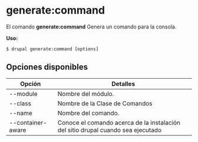 # generate:command
El comando **generate:command** Genera un comando para la consola.

**Uso:**
```
$ drupal generate:command [options] 
```

## Opciones disponibles
Opción | Detalles
-------|-------------
--module | Nombre del módulo.
--class | Nombre de la Clase de Comandos
--name | Nombre del comando.
--container-aware | Conoce el comando acerca de la instalación del sitio drupal cuando sea ejecutado
